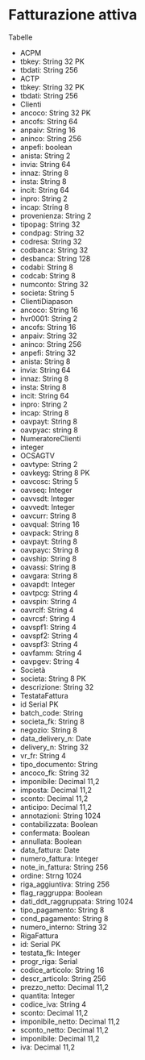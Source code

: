 Fatturazione attiva
=======

Tabelle
* ACPM
 * tbkey: String 32  PK
 * tbdati: String 256
* ACTP
 * tbkey: String 32 PK
 * tbdati: String 256
* Clienti
 * ancoco: String 32 PK
 * ancofs: String 64
 * anpaiv: String 16
 * aninco: String 256
 * anpefi: boolean
 * anista: String 2
 * invia: String 64
 * innaz: String 8
 * insta: String 8
 * incit: String 64
 * inpro: String 2
 * incap: String 8
 * provenienza: String 2
 * tipopag: String 32
 * condpag: String 32
 * codresa: String 32
 * codbanca: String 32
 * desbanca: String 128
 * codabi: String 8
 * codcab: String 8
 * numconto: String 32
 * societa: String 5
* ClientiDiapason
 * ancoco: String 16
 * hvr0001: String 2
 * ancofs: String 16
 * anpaiv: String 32
 * aninco: String 256
 * anpefi: String 32
 * anista: String 8
 * invia: String 64
 * innaz: String 8
 * insta: String 8
 * incit: String 64
 * inpro: String 2
 * incap: String 8
 * oavpayt: String 8
 * oavpyac: string 8
* NumeratoreClienti
 * integer 
* OCSAGTV
 * oavtype: String 2
 * oavkeyg: String 8 PK
 * oavcosc: String 5
 * oavseq: Integer
 * oavvsdt: Integer
 * oavvedt: Integer
 * oavcurr: String 8
 * oavqual: String 16
 * oavpack: String 8
 * oavpayt: String 8
 * oavpayc: String 8
 * oavship: String 8
 * oavassi: String 8
 * oavgara: String 8
 * oavapdt: Integer
 * oavtpcg: String 4
 * oavspin: String 4
 * oavrclf: String 4
 * oavrcsf: String 4
 * oavspf1: String 4
 * oavspf2: String 4
 * oavspf3: String 4
 * oavfamm: String 4
 * oavpgev: String 4
* Società
 * societa: String 8 PK
 * descrizione: String 32
* TestataFattura
 * id Serial PK
 * batch_code: String 
 * societa_fk: String 8
 * negozio: String 8
 * data_delivery_n: Date
 * delivery_n: String 32
 * vr_fr: String 4
 * tipo_documento: String
 * ancoco_fk: String 32
 * imponibile: Decimal 11,2
 * imposta: Decimal 11,2
 * sconto: Decimal 11,2
 * anticipo: Decimal 11,2
 * annotazioni: String 1024
 * contabilizzata: Boolean
 * confermata: Boolean
 * annullata: Boolean
 * data_fattura: Date
 * numero_fattura: Integer
 * note_in_fattura: String 256
 * ordine: Strng 1024
 * riga_aggiuntiva: String 256
 * flag_raggruppa: Boolean
 * dati_ddt_raggruppata: String 1024
 * tipo_pagamento: String 8
 * cond_pagamento: String 8
 * numero_interno: String 32
* RigaFattura
 * id: Serial PK
 * testata_fk: Integer
 * progr_riga: Serial
 * codice_articolo: String 16
 * descr_articolo: String 256
 * prezzo_netto: Decimal 11,2
 * quantita: Integer
 * codice_iva: String 4
 * sconto: Decimal 11,2
 * imponibile_netto: Decimal 11,2
 * sconto_netto: Decimal 11,2
 * imponibile: Decimal 11,2
 * iva: Decimal 11,2